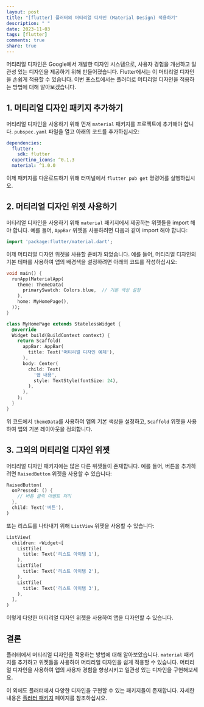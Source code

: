 ```yaml
---
layout: post
title: "[flutter] 플러터의 머티리얼 디자인 (Material Design) 적용하기"
description: " "
date: 2023-11-03
tags: [flutter]
comments: true
share: true
---
```


머티리얼 디자인은 Google에서 개발한 디자인 시스템으로, 사용자 경험을 개선하고 일관성 있는 디자인을 제공하기 위해 만들어졌습니다. Flutter에서는 이 머티리얼 디자인을 손쉽게 적용할 수 있습니다. 이번 포스트에서는 플러터로 머티리얼 디자인을 적용하는 방법에 대해 알아보겠습니다.

## 1. 머티리얼 디자인 패키지 추가하기

머티리얼 디자인을 사용하기 위해 먼저 `material` 패키지를 프로젝트에 추가해야 합니다. `pubspec.yaml` 파일을 열고 아래의 코드를 추가하십시오:

```yaml
dependencies:
  flutter:
    sdk: flutter
  cupertino_icons: ^0.1.3
  material: ^1.0.0
```

이제 패키지를 다운로드하기 위해 터미널에서 `flutter pub get` 명령어를 실행하십시오.

## 2. 머티리얼 디자인 위젯 사용하기

머티리얼 디자인을 사용하기 위해 `material` 패키지에서 제공하는 위젯들을 import 해야 합니다. 예를 들어, `AppBar` 위젯을 사용하려면 다음과 같이 import 해야 합니다:

```dart
import 'package:flutter/material.dart';
```

이제 머티리얼 디자인 위젯을 사용할 준비가 되었습니다. 예를 들어, 머티리얼 디자인의 기본 테마를 사용하여 앱의 배경색을 설정하려면 아래의 코드를 작성하십시오:

```dart
void main() {
  runApp(MaterialApp(
    theme: ThemeData(
      primarySwatch: Colors.blue,  // 기본 색상 설정
    ),
    home: MyHomePage(),
  ));
}

class MyHomePage extends StatelessWidget {
  @override
  Widget build(BuildContext context) {
    return Scaffold(
      appBar: AppBar(
        title: Text('머티리얼 디자인 예제'),
      ),
      body: Center(
        child: Text(
          '앱 내용',
          style: TextStyle(fontSize: 24),
        ),
      ),
    );
  }
}
```

위 코드에서 `themeData`를 사용하여 앱의 기본 색상을 설정하고, `Scaffold` 위젯을 사용하여 앱의 기본 레이아웃을 정의합니다.

## 3. 그외의 머티리얼 디자인 위젯

머티리얼 디자인 패키지에는 많은 다른 위젯들이 존재합니다. 예를 들어, 버튼을 추가하려면 `RaisedButton` 위젯을 사용할 수 있습니다:

```dart
RaisedButton(
  onPressed: () {
    // 버튼 클릭 이벤트 처리
  },
  child: Text('버튼'),
)
```

또는 리스트를 나타내기 위해 `ListView` 위젯을 사용할 수 있습니다:

```dart
ListView(
  children: <Widget>[
    ListTile(
      title: Text('리스트 아이템 1'),
    ),
    ListTile(
      title: Text('리스트 아이템 2'),
    ),
    ListTile(
      title: Text('리스트 아이템 3'),
    ),
  ],
)
```

이렇게 다양한 머티리얼 디자인 위젯을 사용하여 앱을 디자인할 수 있습니다.

## 결론

플러터에서 머티리얼 디자인을 적용하는 방법에 대해 알아보았습니다. `material` 패키지를 추가하고 위젯들을 사용하여 머티리얼 디자인을 쉽게 적용할 수 있습니다. 머티리얼 디자인을 사용하여 앱의 사용자 경험을 향상시키고 일관성 있는 디자인을 구현해보세요.

이 외에도 플러터에서 다양한 디자인을 구현할 수 있는 패키지들이 존재합니다. 자세한 내용은 [플러터 패키지](https://pub.dev/flutter/packages) 페이지를 참조하십시오.